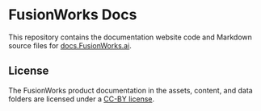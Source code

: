 # FusionWorks Docs

This repository contains the documentation website code and Markdown source files for [docs.FusionWorks.ai](https://docs.FusionWorks.ai).

## License

The FusionWorks product documentation in the assets, content, and data folders are licensed under a [CC-BY license](LICENSE).
